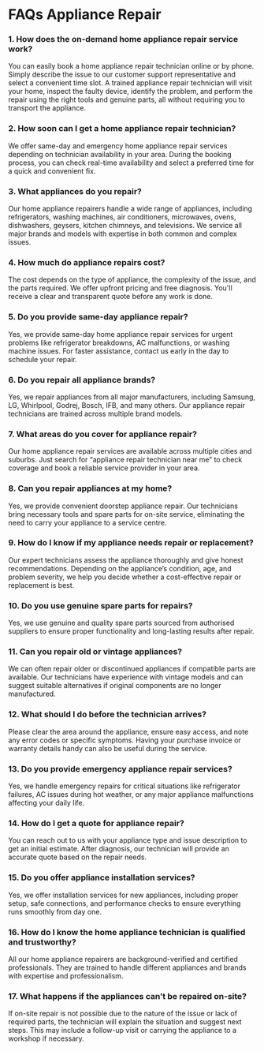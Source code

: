 # FAQs Appliance Repair

### 1. How does the on-demand home appliance repair service work?
You can easily book a home appliance repair technician online or by phone. Simply describe the issue to our customer support representative and select a convenient time slot. A trained appliance repair technician will visit your home, inspect the faulty device, identify the problem, and perform the repair using the right tools and genuine parts, all without requiring you to transport the appliance.

### 2. How soon can I get a home appliance repair technician?
We offer same-day and emergency home appliance repair services depending on technician availability in your area. During the booking process, you can check real-time availability and select a preferred time for a quick and convenient fix.

### 3. What appliances do you repair?
Our home appliance repairers handle a wide range of appliances, including refrigerators, washing machines, air conditioners, microwaves, ovens, dishwashers, geysers, kitchen chimneys, and televisions. We service all major brands and models with expertise in both common and complex issues.

### 4. How much do appliance repairs cost?
The cost depends on the type of appliance, the complexity of the issue, and the parts required. We offer upfront pricing and free diagnosis. You'll receive a clear and transparent quote before any work is done.

### 5. Do you provide same-day appliance repair?
Yes, we provide same-day home appliance repair services for urgent problems like refrigerator breakdowns, AC malfunctions, or washing machine issues. For faster assistance, contact us early in the day to schedule your repair.

### 6. Do you repair all appliance brands?
Yes, we repair appliances from all major manufacturers, including Samsung, LG, Whirlpool, Godrej, Bosch, IFB, and many others. Our appliance repair technicians are trained across multiple brand models.

### 7. What areas do you cover for appliance repair?
Our home appliance repair services are available across multiple cities and suburbs. Just search for “appliance repair technician near me” to check coverage and book a reliable service provider in your area.

### 8. Can you repair appliances at my home?
Yes, we provide convenient doorstep appliance repair. Our technicians bring necessary tools and spare parts for on-site service, eliminating the need to carry your appliance to a service centre.

### 9. How do I know if my appliance needs repair or replacement?
Our expert technicians assess the appliance thoroughly and give honest recommendations. Depending on the appliance’s condition, age, and problem severity, we help you decide whether a cost-effective repair or replacement is best.

### 10. Do you use genuine spare parts for repairs?
Yes, we use genuine and quality spare parts sourced from authorised suppliers to ensure proper functionality and long-lasting results after repair.

### 11. Can you repair old or vintage appliances?
We can often repair older or discontinued appliances if compatible parts are available. Our technicians have experience with vintage models and can suggest suitable alternatives if original components are no longer manufactured.

### 12. What should I do before the technician arrives?
Please clear the area around the appliance, ensure easy access, and note any error codes or specific symptoms. Having your purchase invoice or warranty details handy can also be useful during the service.

### 13. Do you provide emergency appliance repair services?
Yes, we handle emergency repairs for critical situations like refrigerator failures, AC issues during hot weather, or any major appliance malfunctions affecting your daily life.

### 14. How do I get a quote for appliance repair?
You can reach out to us with your appliance type and issue description to get an initial estimate. After diagnosis, our technician will provide an accurate quote based on the repair needs.

### 15. Do you offer appliance installation services?
Yes, we offer installation services for new appliances, including proper setup, safe connections, and performance checks to ensure everything runs smoothly from day one.

### 16. How do I know the home appliance technician is qualified and trustworthy?
All our home appliance repairers are background-verified and certified professionals. They are trained to handle different appliances and brands with expertise and professionalism.

### 17. What happens if the appliances can’t be repaired on-site?
 If on-site repair is not possible due to the nature of the issue or lack of required parts, the technician will explain the situation and suggest next steps. This may include a follow-up visit or carrying the appliance to a workshop if necessary.

